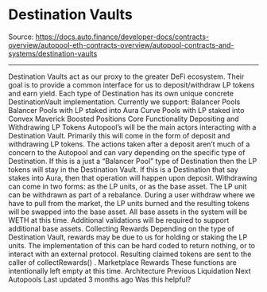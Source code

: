 # Destination Vaults

Source: https://docs.auto.finance/developer-docs/contracts-overview/autopool-eth-contracts-overview/autopool-contracts-and-systems/destination-vaults

---

Destination Vaults act as our proxy to the greater DeFi ecosystem. Their goal is to provide a common interface for us to deposit/withdraw LP tokens and earn yield. Each type of Destination has its own unique concrete DestinationVault implementation. Currently we support:
Balancer Pools
Balancer Pools with LP staked into Aura
Curve Pools with LP staked into Convex
Maverick Boosted Positions
Core Functionality
Depositing and Withdrawing LP Tokens
Autopool’s will be the main actors interacting with a Destination Vault. Primarily this will come in the form of deposit and withdrawing LP tokens. The actions taken after a deposit aren’t much of a concern to the Autopool and can vary depending on the specific type of Destination. If this is a just a “Balancer Pool” type of Destination then the LP tokens will stay in the Destination Vault. If this is a Destination that say stakes into Aura, then that operation will happen upon deposit.
Withdrawing can come in two forms: as the LP units, or as the base asset. The LP unit can be withdrawn as part of a rebalance. During a user withdraw where we have to pull from the market, the LP units burned and the resulting tokens will be swapped into the base asset. All base assets in the system will be WETH at this time. Additional validations will be required to support additional base assets.
Collecting Rewards
Depending on the type of Destination Vault, rewards may be due to us for holding or staking the LP units. The implementation of this can be hard coded to return nothing, or to interact with an external protocol. Resulting claimed tokens are sent to the caller of
collectRewards()
.
Marketplace Rewards
These functions are intentionally left empty at this time.
Architecture
Previous
Liquidation
Next
Autopools
Last updated
3 months ago
Was this helpful?